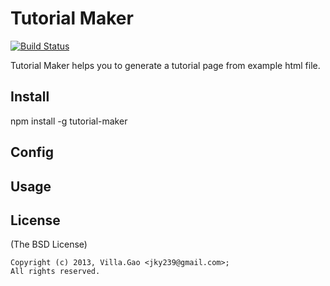 # Tutorial Maker

[![Build Status](https://travis-ci.org/villadora/tutorial-maker?branch=master)](https://travis-ci.org/villadora/tutorial-maker)

Tutorial Maker helps you to generate a tutorial page from example html file.


## Install


   npm install -g tutorial-maker

## Config


## Usage

## License

(The BSD License)

    Copyright (c) 2013, Villa.Gao <jky239@gmail.com>;
    All rights reserved.

